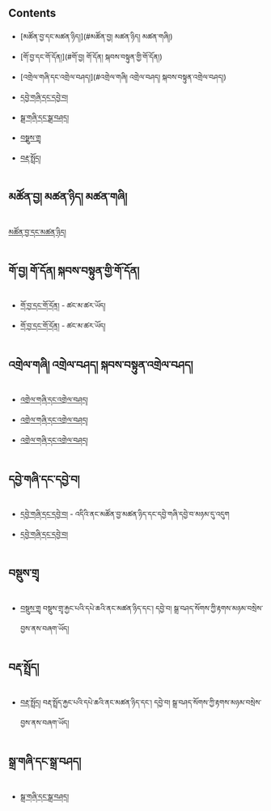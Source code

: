 
## Contents
- [མཚོན་བྱ་དང་མཚན་ཉིད།](#མཚོན་བྱ། མཚན་ཉིད། མཚན་གཞི།)
- [གོ་བྱ་དང་གོ་དོན།](#གོ་བྱ། གོ་དོན། སྐབས་བསྟུན་གྱི་གོ་དོན།)
- [འགྲེལ་གཞི་དང་འགྲེལ་བཤད།](#འགྲེལ་གཞི། འགྲེལ་བཤད། སྐབས་བསྟུན་འགྲེལ་བཤད།)
- [དབྱེ་གཞི་དང་དབྱེ་བ།](#དབྱེ་གཞི་དང་དབྱེ་བ།)
- [སྒྲ་གཞི་དང་སྒྲ་བཤད།](#སྒྲ་གཞི་དང་སྒྲ་བཤད།)
- [བསྡུས་གྲྭ](#བསྡུས་གྲྭ)
- [བརྡ་སྤྲོད།](བརྡ་སྤྲོད།)




## མཚོན་བྱ། མཚན་ཉིད། མཚན་གཞི། 
[མཚོན་བྱ་དང་མཚན་ཉིད།](https://github.com/buda-base/bonlp-datasets/tree/master/%E0%BD%98%E0%BD%9A%E0%BD%93%E0%BC%8B%E0%BD%89%E0%BD%B2%E0%BD%91%E0%BC%8D%20definition/etext)

## གོ་བྱ། གོ་དོན། སྐབས་བསྟུན་གྱི་གོ་དོན།
- [གོ་བྱ་དང་གོ་དོན།](https://github.com/jeehuajian/Lighttag-Training-NER-Explanation) - ཚང་མ་ཚར་ཡོད།
- [གོ་བྱ་དང་གོ་དོན།](https://github.com/buda-base/bonlp-datasets/tree/master/%E0%BD%82%E0%BD%BC%E0%BC%8B%E0%BD%91%E0%BD%BC%E0%BD%93%E0%BC%8D%20meaning/text) - ཚང་མ་ཚར་ཡོད།

## འགྲེལ་གཞི། འགྲེལ་བཤད། སྐབས་བསྟུན་འགྲེལ་བཤད།
- [འགྲེལ་གཞི་དང་འགྲེལ་བཤད།](https://github.com/jeehuajian/lighttage_NER_Derivation-Description)
- [འགྲེལ་གཞི་དང་འགྲེལ་བཤད།](https://github.com/buda-base/bonlp-datasets/tree/master/explanations)
- [འགྲེལ་གཞི་དང་འགྲེལ་བཤད།](https://github.com/buda-base/bonlp-datasets/tree/master/%E0%BD%A0%E0%BD%82%E0%BE%B2%E0%BD%BA%E0%BD%A3%E0%BC%8B%E0%BD%96%E0%BD%A4%E0%BD%91%E0%BC%8D%20explanation/text)
## དབྱེ་གཞི་དང་དབྱེ་བ།
- [དབྱེ་གཞི་དང་དབྱེ་བ།](https://github.com/jeehuajian/litghttag-training-NER-Enumeration-and-definition) - འདིའི་ནང་མཚོན་བྱ་མཚན་ཉིད་དང་དབྱེ་གཞི་དབྱེ་བ་མཉམ་དུ་འདུག
- [དབྱེ་གཞི་དང་དབྱེ་བ།](https://github.com/buda-base/bonlp-datasets/tree/master/%E0%BD%A2%E0%BE%A3%E0%BD%98%E0%BC%8B%E0%BD%82%E0%BE%B2%E0%BD%84%E0%BD%A6%E0%BC%8D%20enumeration/etext)
## བསྡུས་གྲྭ
- [བསྡུས་གྲྭ](https://github.com/buda-base/bonlp-datasets/tree/master/dudra) བསྡུས་གྲྭ་རྐྱང་པའི་དཔེ་ཆའི་ནང་མཚན་ཉིད་དང་། དབྱེ་བ། སྒྲ་བཤད་སོགས་ཀྱི་རྟགས་མཉམ་བསྲེས་བྱས་ནས་བཞག་ཡོད།
## བརྡ་སྤྲོད། 
- [བརྡ་སྤྲོད།](https://github.com/buda-base/bonlp-datasets/tree/master/grammar) བརྡ་སྤྲོད་རྐྱང་པའི་དཔེ་ཆའི་ནང་མཚན་ཉིད་དང་། དབྱེ་བ། སྒྲ་བཤད་སོགས་ཀྱི་རྟགས་མཉམ་བསྲེས་བྱས་ནས་བཞག་ཡོད།
## སྒྲ་གཞི་དང་སྒྲ་བཤད།
- [སྒྲ་གཞི་དང་སྒྲ་བཤད།](https://github.com/buda-base/bonlp-datasets/tree/master/%E0%BD%A6%E0%BE%92%E0%BC%8D%E0%BC%8B%E0%BD%96%E0%BD%A4%E0%BD%91%20word%20part%20explanation/text)
